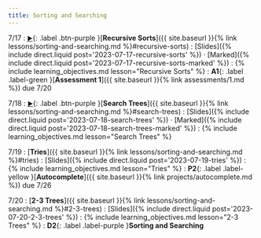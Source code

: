 ```yaml
---
title: Sorting and Searching
---
```


7/17
: [**<small>▶</small>**](https://podcast.ucsd.edu/watch/s123/dsc30_a00/5){: .label .btn-purple }[**Recursive Sorts**]({{ site.baseurl }}{% link lessons/sorting-and-searching.md %}#recursive-sorts)
  : [Slides]({% include direct.liquid post='2023-07-17-recursive-sorts' %}) &middot;
    [Marked]({% include direct.liquid post='2023-07-17-recursive-sorts-marked' %})
: {% include learning_objectives.md lesson="Recursive Sorts" %}
: **A1**{: .label .label-green }[**Assessment 1**]({{ site.baseurl }}{% link assessments/1.md %}) due 7/20

7/18
: [**<small>▶</small>**](https://podcast.ucsd.edu/watch/s123/dsc30_a00/6){: .label .btn-purple }[**Search Trees**]({{ site.baseurl }}{% link lessons/sorting-and-searching.md %}#search-trees)
  : [Slides]({% include direct.liquid post='2023-07-18-search-trees' %}) &middot;
    [Marked]({% include direct.liquid post='2023-07-18-search-trees-marked' %})
: {% include learning_objectives.md lesson="Search Trees" %}

7/19
: [**Tries**]({{ site.baseurl }}{% link lessons/sorting-and-searching.md %}#tries)
  : [Slides]({% include direct.liquid post='2023-07-19-tries' %})
: {% include learning_objectives.md lesson="Tries" %}
: **P2**{: .label .label-yellow }[**Autocomplete**]({{ site.baseurl }}{% link projects/autocomplete.md %}) due 7/26

7/20
: [**2-3 Trees**]({{ site.baseurl }}{% link lessons/sorting-and-searching.md %}#2-3-trees)
  : [Slides]({% include direct.liquid post='2023-07-20-2-3-trees' %})
: {% include learning_objectives.md lesson="2-3 Trees" %}
: **D2**{: .label .label-purple }**Sorting and Searching**

